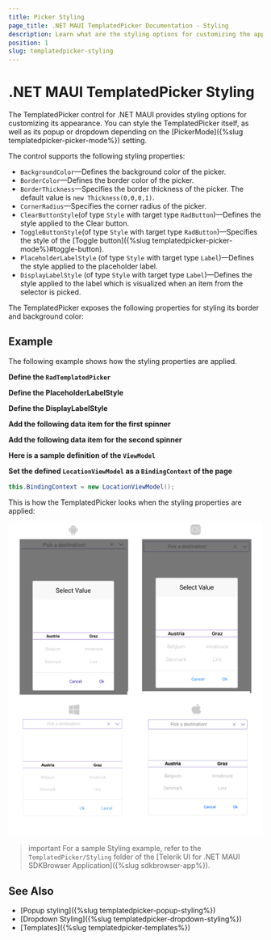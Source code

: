 ```yaml
---
title: Picker Styling
page_title: .NET MAUI TemplatedPicker Documentation - Styling
description: Learn what are the styling options for customizing the appearance of the Telerik UI for .NET MAUI TemplatedPicker control.
position: 1
slug: templatedpicker-styling
---
```


# .NET MAUI TemplatedPicker Styling

The TemplatedPicker control for .NET MAUI provides styling options for customizing its appearance.  You can style the TemplatedPicker itself, as well as its popup or dropdown depending on the [PickerMode]({%slug templatedpicker-picker-mode%}) setting.

The control supports the following styling properties:

* `BackgroundColor`&mdash;Defines the background color of the picker.
* `BorderColor`&mdash;Defines the border color of the picker.
* `BorderThickness`&mdash;Specifies the border thickness of the picker. The default value is `new Thickness(0,0,0,1)`.
* `CornerRadius`&mdash;Specifies the corner radius of the picker.
* `ClearButtonStyle`(of type `Style` with target type `RadButton`)&mdash;Defines the style applied to the Clear button.
* `ToggleButtonStyle`(of type `Style` with target type `RadButton`)&mdash;Specifies the style of the [Toggle button]({%slug templatedpicker-picker-mode%}#toggle-button).
* `PlaceholderLabelStyle` (of type `Style` with target type `Label`)&mdash;Defines the style applied to the placeholder label.
* `DisplayLabelStyle` (of type `Style` with target type `Label`)&mdash;Defines the style applied to the label which is visualized when an item from the selector is picked.

The TemplatedPicker exposes the following properties for styling its border and background color:

## Example

The following example shows how the styling properties are applied.

**Define the `RadTemplatedPicker`**

<snippet id='templatedpicker-style' />

**Define the PlaceholderLabelStyle**

<snippet id='templatedpicker-placeholderlabelstyle' />

**Define the DisplayLabelStyle**

<snippet id='templatedpicker-displaylabelstyle' />

**Add the following data item for the first spinner**

<snippet id='templatedpicker-country-businessmodel' />

**Add the following data item for the second spinner**

<snippet id='templatedpicker-city-businessmodel' />

**Here is a sample definition of the `ViewModel`**

<snippet id='templatedpicker-viewmodel' />

**Set the defined `LocationViewModel` as a `BindingContext` of the page**

```C#
this.BindingContext = new LocationViewModel();
```

This is how the TemplatedPicker looks when the styling properties are applied:

![TemplatedPicker Styling](../images/templatedpicker_styling.png)

>important For a sample Styling example, refer to the `TemplatedPicker/Styling` folder of the [Telerik UI for .NET MAUI SDKBrowser Application]({%slug sdkbrowser-app%}).

## See Also

- [Popup styling]({%slug templatedpicker-popup-styling%})
- [Dropdown Styling]({%slug templatedpicker-dropdown-styling%})
- [Templates]({%slug templatedpicker-templates%})
